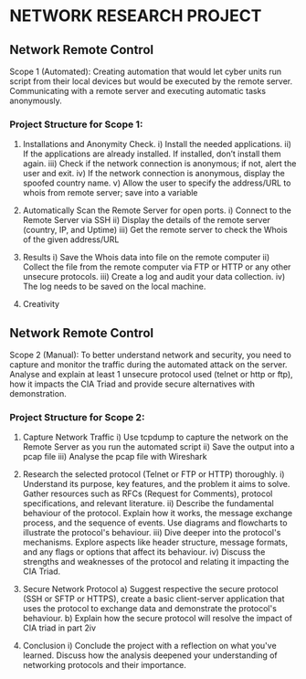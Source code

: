 # NETWORK RESEARCH PROJECT

## Network Remote Control
Scope 1 (Automated): Creating automation that would let cyber units run script from their local devices but would be executed by the remote server. Communicating with a remote server and executing automatic tasks anonymously.

### Project Structure for Scope 1:

1. Installations and Anonymity Check.
  i) Install the needed applications.
  ii) If the applications are already installed. If installed, don’t install them again.
  iii) Check if the network connection is anonymous; if not, alert the user and exit.
  iv) If the network connection is anonymous, display the spoofed country name.
  v) Allow the user to specify the address/URL to whois from remote server; save into a variable

2. Automatically Scan the Remote Server for open ports.
  i) Connect to the Remote Server via SSH
  ii) Display the details of the remote server (country, IP, and Uptime)
  iii) Get the remote server to check the Whois of the given address/URL

3. Results
  i) Save the Whois data into file on the remote computer
  ii) Collect the file from the remote computer via FTP or HTTP or any other unsecure protocols.
  iii) Create a log and audit your data collection.
  iv) The log needs to be saved on the local machine.

4. Creativity

## Network Remote Control
Scope 2 (Manual): To better understand network and security, you need to capture and monitor the traffic during the automated attack on the server. Analyse and explain at least 1 unsecure protocol used (telnet or http or ftp), how it impacts the CIA Triad and provide secure alternatives with demonstration.

### Project Structure for Scope 2:

1. Capture Network Traffic
  i) Use tcpdump to capture the network on the Remote Server as you run the automated script
  ii) Save the output into a pcap file
  iii) Analyse the pcap file with Wireshark

2. Research the selected protocol (Telnet or FTP or HTTP) thoroughly.
  i) Understand its purpose, key features, and the problem it aims to solve. Gather resources such as RFCs     (Request for Comments), protocol specifications, and relevant literature.
  ii) Describe the fundamental behaviour of the protocol. Explain how it works, the message exchange process, and  the sequence of events. Use diagrams and flowcharts to illustrate the protocol's behaviour.
  iii) Dive deeper into the protocol's mechanisms. Explore aspects like header structure, message formats, and any flags or options that affect its behaviour.
  iv) Discuss the strengths and weaknesses of the protocol and relating it impacting the CIA Triad.

3. Secure Network Protocol
  a) Suggest respective the secure protocol (SSH or SFTP or HTTPS), create a basic client-server application that uses the protocol to exchange data and demonstrate the protocol's behaviour.
  b) Explain how the secure protocol will resolve the impact of CIA triad in part 2iv

4. Conclusion
  i) Conclude the project with a reflection on what you've learned. Discuss how the analysis deepened your understanding of networking protocols and their importance.

     

